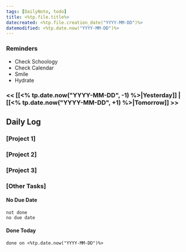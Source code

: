 ```yaml
---
tags: [DailyNote, todo]
title: <%tp.file.title%>
datecreated: <%tp.file.creation_date("YYYY-MM-DD")%>
datemodified: <%tp.date.now("YYYY-MM-DD")%>
---
```


### Reminders
- Check Schoology
- Check Calendar
- Smile
- Hydrate

### << [[<% tp.date.now("YYYY-MM-DD", -1) %>|Yesterday]] | [[<% tp.date.now("YYYY-MM-DD", +1) %>|Tomorrow]] >>

## Daily Log

### [Project 1]



### [Project 2]



### [Project 3]



### [Other Tasks]

#### No Due Date

```tasks
not done
no due date
```

#### Done Today

```tasks
done on <%tp.date.now("YYYY-MM-DD")%>
```